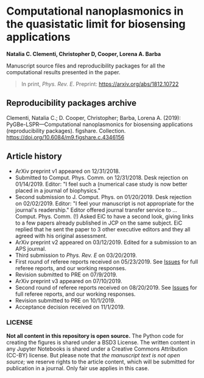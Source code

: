 # Computational nanoplasmonics in the quasistatic limit for biosensing applications
**Natalia C. Clementi, Christopher D, Cooper, Lorena A. Barba**

Manuscript source files and reproducibility packages for all the computational results presented in the paper.

> In print, _Phys. Rev. E_. 
> Preprint: https://arxiv.org/abs/1812.10722

## Reproducibility packages archive

Clementi, Natalia C.; D. Cooper, Christopher; Barba, Lorena A. (2019): PyGBe-LSPR—Computational nanoplasmonics for biosensing applications (reproducibility packages). figshare. Collection.
https://doi.org/10.6084/m9.figshare.c.4346156

## Article history

* ArXiv preprint v1 appeared on 12/31/2018.
* Submitted to Comput. Phys. Comm. on 12/31/2018. Desk rejection on 01/14/2019. Editor: "I feel such a (numerical case study is now better placed in a journal of biophysics."
* Second submission to J. Comput. Phys. on 01/20/2019. Desk rejection on 02/02/2019. Editor: "I feel your manuscript is not appropriate for the journal's readership."
Editor offered journal transfer service to ... Comput. Phys. Comm. (!)
Asked EiC to have a second look, giving links to a few papers already published in JCP on the same subject. 
EiC replied that he sent the paper to 3 other executive editors and they all agreed with his original assessment.
* ArXiv preprint v2 appeared on 03/12/2019. Edited for a submission to an APS journal.
* Third submission to _Phys. Rev. E_ on 03/20/2019.
* First round of referee reports received on 05/23/2019. See [Issues](https://github.com/barbagroup/pygbe_lspr_paper/issues) for full referee reports, and our working responses. 
* Revision submitted to PRE on 07/9/2019.
* ArXiv preprint v3 appeared on 07/10/2019.
* Second round of referee reports received on 08/20/2019. See [Issues](https://github.com/barbagroup/pygbe_lspr_paper/issues) for full referee reports, and our working responses. 
* Revision submitted to PRE on 10/1/2019.
* Acceptance decision received on 11/1/2019.


### LICENSE
**Not all content in this repository is open source.** The Python code for creating the figures is shared under a BSD3 License. The written content in any Jupyter Notebooks is shared under a Creative Commons Attribution (CC-BY) license. 
But please note that _the manuscript text is not open source;_ we reserve rights to the article content, which will be submitted for publication in a journal. Only fair use applies in this case.

